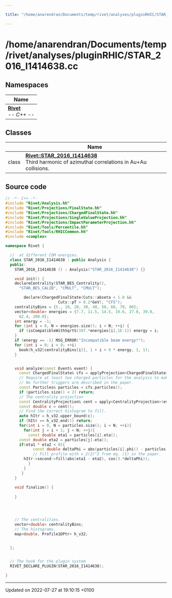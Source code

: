 ```yaml
---

title: "/home/anarendran/Documents/temp/rivet/analyses/pluginRHIC/STAR_2016_I1414638.cc"

---
```


# /home/anarendran/Documents/temp/rivet/analyses/pluginRHIC/STAR_2016_I1414638.cc



## Namespaces

| Name           |
| -------------- |
| **[Rivet](http://example.org/namespaces/namespacerivet/)** <br>-*- C++ -*-  |

## Classes

|                | Name           |
| -------------- | -------------- |
| class | **[Rivet::STAR_2016_I1414638](http://example.org/classes/classrivet_1_1star__2016__i1414638/)** <br>Third harmonic of azimuthal correlations in Au+Au collisions.  |




## Source code

```cpp
// -*- C++ -*-
#include "Rivet/Analysis.hh"
#include "Rivet/Projections/FinalState.hh"
#include "Rivet/Projections/ChargedFinalState.hh"
#include "Rivet/Projections/SingleValueProjection.hh"
#include "Rivet/Projections/ImpactParameterProjection.hh"
#include "Rivet/Tools/Percentile.hh"
#include "Rivet/Tools/RHICCommon.hh"
#include <complex>

namespace Rivet {

  //  at different COM energies.
  class STAR_2016_I1414638 : public Analysis {
  public: 
    STAR_2016_I1414638 () : Analysis("STAR_2016_I1414638") {}

    void init() {
    declareCentrality(STAR_BES_Centrality(), 
      "STAR_BES_CALIB", "CMULT", "CMULT");

        declare(ChargedFinalState(Cuts::abseta < 1.0 &&
                       Cuts::pT > 0.2*GeV), "CFS");
    centralityBins = {5., 10, 20, 30, 40, 50, 60, 70, 80};
    vector<double> energies = {7.7, 11.5, 14.5, 19.6, 27.0, 39.0, 
      62.4, 200.0};
    int energy = -1;
    for (int i = 0, N = energies.size(); i < N; ++i) {
      if (isCompatibleWithSqrtS(197.*energies[i],1E-1)) energy = i;
    }
    if (energy == -1) MSG_ERROR("Incompatible beam energy!");
    for (int i = 0; i < 9; ++i)
      book(h_v32[centralityBins[i]], 1 + i + 9 * energy, 1, 1);
    }


    void analyze(const Event& event) {
      const ChargedFinalState& cfs = applyProjection<ChargedFinalState>(event, "CFS");
      // Require at least two charged particles for the analysis to make sense.
      // No further triggers are described in the paper.
      const Particles& particles = cfs.particles();
      if (particles.size() < 2) return;
      // The centrality projection
      const CentralityProjection& cent = apply<CentralityProjection>(event,"CMULT");
      const double c = cent();
      // Find the correct histogram to fill.
      auto hItr = h_v32.upper_bound(c);
      if (hItr == h_v32.end()) return;
      for(int i = 0, N = particles.size(); i < N; ++i){
        for(int j = i + 1; j < N; ++j){
          const double eta1 = particles[i].eta();
      const double eta2 = particles[j].eta();
      if(eta1 * eta2 < 0){
            const double deltaPhi = abs(particles[i].phi() - particles[j].phi());
            // Fill profile with v_2(2)^2 from eq. (1) in the paper.
        hItr->second->fill(abs(eta1 - eta2), cos(3.*deltaPhi));
          }
        }
       }
    }
    
    void finalize() {
    
    }




    // The centralities.
    vector<double> centralityBins;
    // The histograms.
    map<double, Profile1DPtr> h_v32;


  };


  // The hook for the plugin system
  RIVET_DECLARE_PLUGIN(STAR_2016_I1414638);

}
```


-------------------------------

Updated on 2022-07-27 at 19:10:15 +0100
